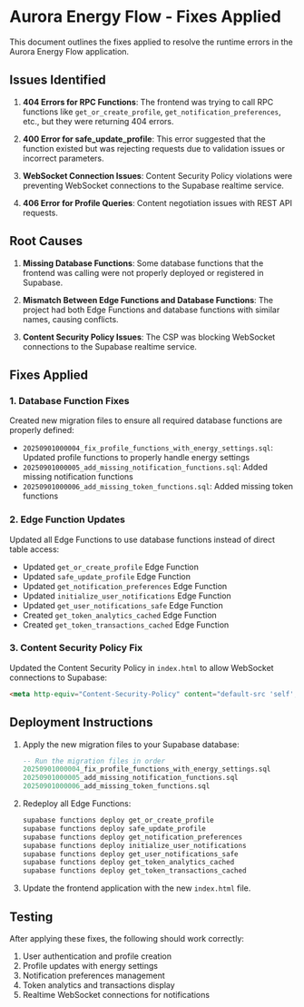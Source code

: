 # Aurora Energy Flow - Fixes Applied

This document outlines the fixes applied to resolve the runtime errors in the Aurora Energy Flow application.

## Issues Identified

1. **404 Errors for RPC Functions**: The frontend was trying to call RPC functions like `get_or_create_profile`, `get_notification_preferences`, etc., but they were returning 404 errors.

2. **400 Error for safe_update_profile**: This error suggested that the function existed but was rejecting requests due to validation issues or incorrect parameters.

3. **WebSocket Connection Issues**: Content Security Policy violations were preventing WebSocket connections to the Supabase realtime service.

4. **406 Error for Profile Queries**: Content negotiation issues with REST API requests.

## Root Causes

1. **Missing Database Functions**: Some database functions that the frontend was calling were not properly deployed or registered in Supabase.

2. **Mismatch Between Edge Functions and Database Functions**: The project had both Edge Functions and database functions with similar names, causing conflicts.

3. **Content Security Policy Issues**: The CSP was blocking WebSocket connections to the Supabase realtime service.

## Fixes Applied

### 1. Database Function Fixes

Created new migration files to ensure all required database functions are properly defined:

- `20250901000004_fix_profile_functions_with_energy_settings.sql`: Updated profile functions to properly handle energy settings
- `20250901000005_add_missing_notification_functions.sql`: Added missing notification functions
- `20250901000006_add_missing_token_functions.sql`: Added missing token functions

### 2. Edge Function Updates

Updated all Edge Functions to use database functions instead of direct table access:

- Updated `get_or_create_profile` Edge Function
- Updated `safe_update_profile` Edge Function
- Updated `get_notification_preferences` Edge Function
- Updated `initialize_user_notifications` Edge Function
- Updated `get_user_notifications_safe` Edge Function
- Created `get_token_analytics_cached` Edge Function
- Created `get_token_transactions_cached` Edge Function

### 3. Content Security Policy Fix

Updated the Content Security Policy in `index.html` to allow WebSocket connections to Supabase:

```html
<meta http-equiv="Content-Security-Policy" content="default-src 'self'; script-src 'self' 'unsafe-eval' 'unsafe-inline'; style-src 'self' 'unsafe-inline'; connect-src 'self' https://rcthtxwzsqvwivritzln.supabase.co https://generativelanguage.googleapis.com wss://rcthtxwzsqvwivritzln.supabase.co; img-src 'self' data:;">
```

## Deployment Instructions

1. Apply the new migration files to your Supabase database:
   ```sql
   -- Run the migration files in order
   20250901000004_fix_profile_functions_with_energy_settings.sql
   20250901000005_add_missing_notification_functions.sql
   20250901000006_add_missing_token_functions.sql
   ```

2. Redeploy all Edge Functions:
   ```bash
   supabase functions deploy get_or_create_profile
   supabase functions deploy safe_update_profile
   supabase functions deploy get_notification_preferences
   supabase functions deploy initialize_user_notifications
   supabase functions deploy get_user_notifications_safe
   supabase functions deploy get_token_analytics_cached
   supabase functions deploy get_token_transactions_cached
   ```

3. Update the frontend application with the new `index.html` file.

## Testing

After applying these fixes, the following should work correctly:

1. User authentication and profile creation
2. Profile updates with energy settings
3. Notification preferences management
4. Token analytics and transactions display
5. Realtime WebSocket connections for notifications